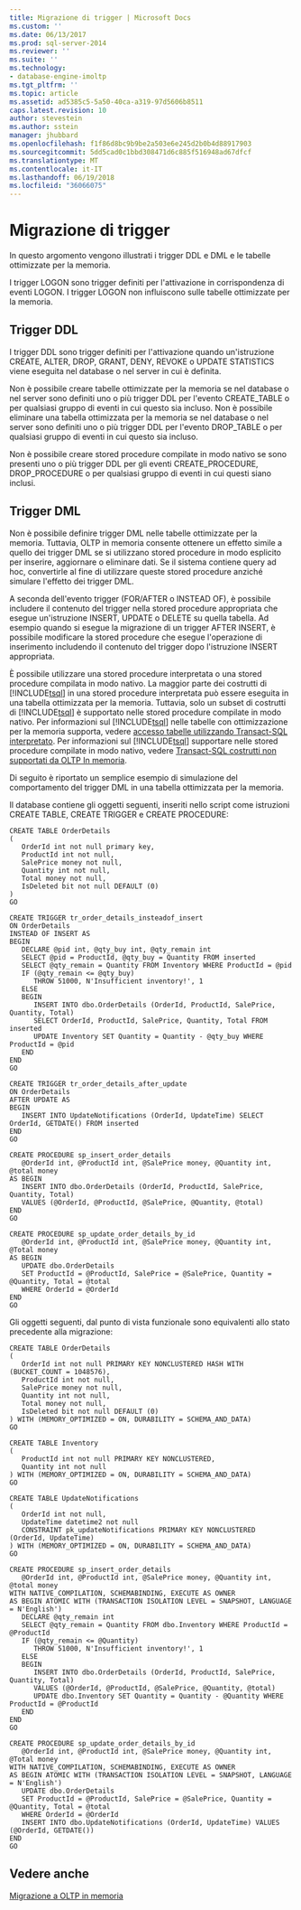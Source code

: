 ```yaml
---
title: Migrazione di trigger | Microsoft Docs
ms.custom: ''
ms.date: 06/13/2017
ms.prod: sql-server-2014
ms.reviewer: ''
ms.suite: ''
ms.technology:
- database-engine-imoltp
ms.tgt_pltfrm: ''
ms.topic: article
ms.assetid: ad5385c5-5a50-40ca-a319-97d5606b8511
caps.latest.revision: 10
author: stevestein
ms.author: sstein
manager: jhubbard
ms.openlocfilehash: f1f86d8bc9b9be2a503e6e245d2b0b4d88917903
ms.sourcegitcommit: 5dd5cad0c1bbd308471d6c885f516948ad67dfcf
ms.translationtype: MT
ms.contentlocale: it-IT
ms.lasthandoff: 06/19/2018
ms.locfileid: "36066075"
---
```

# <a name="migrating-triggers"></a>Migrazione di trigger
  In questo argomento vengono illustrati i trigger DDL e DML e le tabelle ottimizzate per la memoria.  
  
 I trigger LOGON sono trigger definiti per l'attivazione in corrispondenza di eventi LOGON. I trigger LOGON non influiscono sulle tabelle ottimizzate per la memoria.  
  
## <a name="ddl-triggers"></a>Trigger DDL  
 I trigger DDL sono trigger definiti per l'attivazione quando un'istruzione CREATE, ALTER, DROP, GRANT, DENY, REVOKE o UPDATE STATISTICS viene eseguita nel database o nel server in cui è definita.  
  
 Non è possibile creare tabelle ottimizzate per la memoria se nel database o nel server sono definiti uno o più trigger DDL per l'evento CREATE_TABLE o per qualsiasi gruppo di eventi in cui questo sia incluso. Non è possibile eliminare una tabella ottimizzata per la memoria se nel database o nel server sono definiti uno o più trigger DDL per l'evento DROP_TABLE o per qualsiasi gruppo di eventi in cui questo sia incluso.  
  
 Non è possibile creare stored procedure compilate in modo nativo se sono presenti uno o più trigger DDL per gli eventi CREATE_PROCEDURE, DROP_PROCEDURE o per qualsiasi gruppo di eventi in cui questi siano inclusi.  
  
## <a name="dml-triggers"></a>Trigger DML  
 Non è possibile definire trigger DML nelle tabelle ottimizzate per la memoria. Tuttavia, OLTP in memoria consente ottenere un effetto simile a quello dei trigger DML se si utilizzano stored procedure in modo esplicito per inserire, aggiornare o eliminare dati. Se il sistema contiene query ad hoc, convertirle al fine di utilizzare queste stored procedure anziché simulare l'effetto dei trigger DML.  
  
 A seconda dell'evento trigger (FOR/AFTER o INSTEAD OF), è possibile includere il contenuto del trigger nella stored procedure appropriata che esegue un'istruzione INSERT, UPDATE o DELETE su quella tabella. Ad esempio quando si esegue la migrazione di un trigger AFTER INSERT, è possibile modificare la stored procedure che esegue l'operazione di inserimento includendo il contenuto del trigger dopo l'istruzione INSERT appropriata.  
  
 È possibile utilizzare una stored procedure interpretata o una stored procedure compilata in modo nativo. La maggior parte dei costrutti di [!INCLUDE[tsql](../../includes/tsql-md.md)] in una stored procedure interpretata può essere eseguita in una tabella ottimizzata per la memoria. Tuttavia, solo un subset di costrutti di [!INCLUDE[tsql](../../includes/tsql-md.md)] è supportato nelle stored procedure compilate in modo nativo. Per informazioni sul [!INCLUDE[tsql](../../includes/tsql-md.md)] nelle tabelle con ottimizzazione per la memoria supporta, vedere [accesso tabelle utilizzando Transact-SQL interpretato](accessing-memory-optimized-tables-using-interpreted-transact-sql.md). Per informazioni sul [!INCLUDE[tsql](../../includes/tsql-md.md)] supportare nelle stored procedure compilate in modo nativo, vedere [Transact-SQL costrutti non supportati da OLTP In memoria](transact-sql-constructs-not-supported-by-in-memory-oltp.md).  
  
 Di seguito è riportato un semplice esempio di simulazione del comportamento del trigger DML in una tabella ottimizzata per la memoria.  
  
 Il database contiene gli oggetti seguenti, inseriti nello script come istruzioni CREATE TABLE, CREATE TRIGGER e CREATE PROCEDURE:  
  
```tsql  
CREATE TABLE OrderDetails  
(  
   OrderId int not null primary key,  
   ProductId int not null,  
   SalePrice money not null,  
   Quantity int not null,  
   Total money not null,  
   IsDeleted bit not null DEFAULT (0)  
)  
GO  
  
CREATE TRIGGER tr_order_details_insteadof_insert  
ON OrderDetails  
INSTEAD OF INSERT AS  
BEGIN  
   DECLARE @pid int, @qty_buy int, @qty_remain int  
   SELECT @pid = ProductId, @qty_buy = Quantity FROM inserted  
   SELECT @qty_remain = Quantity FROM Inventory WHERE ProductId = @pid  
   IF (@qty_remain <= @qty_buy)  
      THROW 51000, N'Insufficient inventory!', 1  
   ELSE  
   BEGIN  
      INSERT INTO dbo.OrderDetails (OrderId, ProductId, SalePrice, Quantity, Total)   
      SELECT OrderId, ProductId, SalePrice, Quantity, Total FROM inserted  
      UPDATE Inventory SET Quantity = Quantity - @qty_buy WHERE ProductId = @pid  
   END  
END  
GO  
  
CREATE TRIGGER tr_order_details_after_update  
ON OrderDetails  
AFTER UPDATE AS  
BEGIN  
   INSERT INTO UpdateNotifications (OrderId, UpdateTime) SELECT OrderId, GETDATE() FROM inserted     
END  
GO  
  
CREATE PROCEDURE sp_insert_order_details   
   @OrderId int, @ProductId int, @SalePrice money, @Quantity int, @total money  
AS BEGIN  
   INSERT INTO dbo.OrderDetails (OrderId, ProductId, SalePrice, Quantity, Total)  
   VALUES (@OrderId, @ProductId, @SalePrice, @Quantity, @total)  
END  
GO  
  
CREATE PROCEDURE sp_update_order_details_by_id  
   @OrderId int, @ProductId int, @SalePrice money, @Quantity int, @Total money  
AS BEGIN  
   UPDATE dbo.OrderDetails   
   SET ProductId = @ProductId, SalePrice = @SalePrice, Quantity = @Quantity, Total = @total  
   WHERE OrderId = @OrderId  
END  
GO  
```  
  
 Gli oggetti seguenti, dal punto di vista funzionale sono equivalenti allo stato precedente alla migrazione:  
  
```tsql  
CREATE TABLE OrderDetails  
(  
   OrderId int not null PRIMARY KEY NONCLUSTERED HASH WITH (BUCKET_COUNT = 1048576),  
   ProductId int not null,  
   SalePrice money not null,  
   Quantity int not null,  
   Total money not null,  
   IsDeleted bit not null DEFAULT (0)  
) WITH (MEMORY_OPTIMIZED = ON, DURABILITY = SCHEMA_AND_DATA)  
GO  
  
CREATE TABLE Inventory  
(  
   ProductId int not null PRIMARY KEY NONCLUSTERED,  
   Quantity int not null  
) WITH (MEMORY_OPTIMIZED = ON, DURABILITY = SCHEMA_AND_DATA)  
GO  
  
CREATE TABLE UpdateNotifications  
(  
   OrderId int not null,  
   UpdateTime datetime2 not null  
   CONSTRAINT pk_updateNotifications PRIMARY KEY NONCLUSTERED (OrderId, UpdateTime)  
) WITH (MEMORY_OPTIMIZED = ON, DURABILITY = SCHEMA_AND_DATA)  
GO  
  
CREATE PROCEDURE sp_insert_order_details   
   @OrderId int, @ProductId int, @SalePrice money, @Quantity int, @total money  
WITH NATIVE_COMPILATION, SCHEMABINDING, EXECUTE AS OWNER  
AS BEGIN ATOMIC WITH (TRANSACTION ISOLATION LEVEL = SNAPSHOT, LANGUAGE = N'English')  
   DECLARE @qty_remain int  
   SELECT @qty_remain = Quantity FROM dbo.Inventory WHERE ProductId = @ProductId  
   IF (@qty_remain <= @Quantity)  
      THROW 51000, N'Insufficient inventory!', 1  
   ELSE  
   BEGIN  
      INSERT INTO dbo.OrderDetails (OrderId, ProductId, SalePrice, Quantity, Total)   
      VALUES (@OrderId, @ProductId, @SalePrice, @Quantity, @total)  
      UPDATE dbo.Inventory SET Quantity = Quantity - @Quantity WHERE ProductId = @ProductId  
   END  
END  
GO  
  
CREATE PROCEDURE sp_update_order_details_by_id  
   @OrderId int, @ProductId int, @SalePrice money, @Quantity int, @Total money  
WITH NATIVE_COMPILATION, SCHEMABINDING, EXECUTE AS OWNER  
AS BEGIN ATOMIC WITH (TRANSACTION ISOLATION LEVEL = SNAPSHOT, LANGUAGE = N'English')  
   UPDATE dbo.OrderDetails   
   SET ProductId = @ProductId, SalePrice = @SalePrice, Quantity = @Quantity, Total = @total  
   WHERE OrderId = @OrderId  
   INSERT INTO dbo.UpdateNotifications (OrderId, UpdateTime) VALUES (@OrderId, GETDATE())  
END  
GO  
```  
  
## <a name="see-also"></a>Vedere anche  
 [Migrazione a OLTP in memoria](migrating-to-in-memory-oltp.md)  
  
  